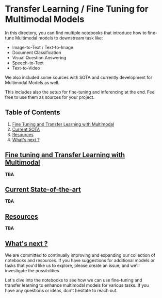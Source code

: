 # Transfer Learning / Fine Tuning for Multimodal Models
In this directory, you can find multiple notebooks that introduce how to fine-tune Multimodal models to downstream task like:
 - Image-to-Text / Text-to-Image
 - Document Classification
 - Visual Question Answering 
 - Speech-to-Text
 - Text-to-Video

We also included some sources with SOTA and currently development for Multimodal Models as well.

This includes also the setup for fine-tuning and inferencing at the end. Feel free to use them as sources for your project.

## Table of Contents
1. [Fine Tuning and Transfer Learning with Multimodal](#finetune)
2. [Current SOTA](#sota)
3. [Resources](#resource)
4. [What's next ?](#next)


## [Fine tuning and Transfer Learning with Multimodal](#finetune)
__TBA__

## [Current State-of-the-art](#sota)
__TBA__

## [Resources](resource)
__TBA__

## [What's next ?](#next)
We are committed to continually improving and expanding our collection of notebooks and resources. If you have suggestions for additional models or tasks that you'd like us to explore, please create an issue, and we'll investigate the possibilities.

Let's dive into the notebooks to see how we can use fine-tuning and transfer learning to enhance multimodal models for various tasks. If you have any questions or ideas, don't hesitate to reach out.